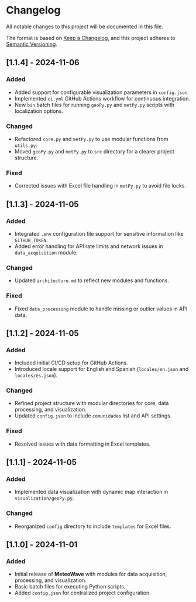 
# Changelog

All notable changes to this project will be documented in this file.

The format is based on [Keep a Changelog](https://keepachangelog.com/en/1.0.0/),
and this project adheres to [Semantic Versioning](https://semver.org/spec/v2.0.0.html).

## [1.1.4] - 2024-11-06
### Added
- Added support for configurable visualization parameters in `config.json`.
- Implemented `ci.yml` GitHub Actions workflow for continuous integration.
- New `bin` batch files for running `geoPy.py` and `metPy.py` scripts with localization options.

### Changed
- Refactored `core.py` and `metPy.py` to use modular functions from `utils.py`.
- Moved `geoPy.py` and `metPy.py` to `src` directory for a clearer project structure.

### Fixed
- Corrected issues with Excel file handling in `metPy.py` to avoid file locks.

## [1.1.3] - 2024-11-05
### Added
- Integrated `.env` configuration file support for sensitive information like `GITHUB_TOKEN`.
- Added error handling for API rate limits and network issues in `data_acquisition` module.

### Changed
- Updated `architecture.md` to reflect new modules and functions.

### Fixed
- Fixed `data_processing` module to handle missing or outlier values in API data.

## [1.1.2] - 2024-11-05
### Added
- Included initial CI/CD setup for GitHub Actions.
- Introduced locale support for English and Spanish (`locales/en.json` and `locales/es.json`).

### Changed
- Refined project structure with modular directories for core, data processing, and visualization.
- Updated `config.json` to include `comunidades` list and API settings.

### Fixed
- Resolved issues with data formatting in Excel templates.

## [1.1.1] - 2024-11-05
### Added
- Implemented data visualization with dynamic map interaction in `visualization/geoPy.py`.

### Changed
- Reorganized `config` directory to include `templates` for Excel files.

## [1.1.0] - 2024-11-01
### Added
- Initial release of **MeteoWave** with modules for data acquisition, processing, and visualization.
- Basic batch files for executing Python scripts.
- Added `config.json` for centralized project configuration.
